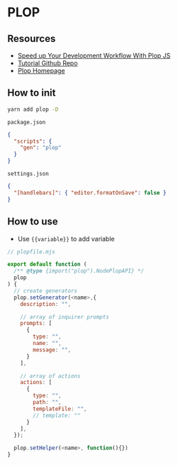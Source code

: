 # PLOP

## Resources

- [Speed up Your Development Workflow With Plop JS](https://youtu.be/r_fSz2KudsE?si=TrylwAaLxXeoid2m)
- [Tutorial Github Repo](https://github.com/TomDoesTech/auth-api-tutorial)
- [Plop Homepage](https://plopjs.com)

## How to init

```bash
yarn add plop -D
```

`package.json`

```json
{
  "scripts": {
    "gen": "plop"
  }
}
```

`settings.json`

```json
{
  "[handlebars]": { "editor.formatOnSave": false }
}
```

## How to use

- Use `{{variable}}` to add variable

```js
// plopfile.mjs

export default function (
  /** @type {import("plop").NodePlopAPI} */
  plop
) {
  // create generators
  plop.setGenerator(<name>,{
    description: "",

    // array of inquirer prompts
    prompts: [
      {
        type: "",
        name: "",
        message: "",
      }
    ],

    // array of actions
    actions: [
      {
        type: "",
        path: "",
        templateFile: "",
        // template: ""
      }
    ],
  });

  plop.setHelper(<name>, function(){})
}
```
